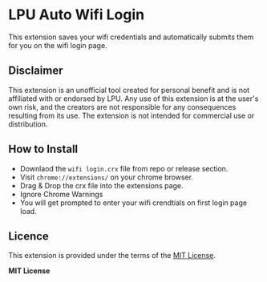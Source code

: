 
# LPU Auto Wifi Login
This extension saves your wifi credentials and automatically submits them for you on the wifi login page.

## Disclaimer

This extension is an unofficial tool created for personal benefit and is not affiliated with or endorsed by LPU. Any use of this extension is at the user's own risk, and the creators are not responsible for any consequences resulting from its use. The extension is not intended for commercial use or distribution.

## How to Install

- Downlaod the `wifi login.crx` file from repo or release section.
- Visit `chrome://extensions/` on your chrome browser.
- Drag & Drop the crx file into the extensions page.
- Ignore Chrome Warnings
- You will get prompted to enter your wifi crendtials on first login page load.

## Licence

This extension is provided under the terms of the [MIT License](https://opensource.org/licenses/MIT).

**MIT License**

